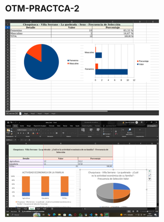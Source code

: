 # OTM-PRACTCA-2

![](https://github.com/faviogit/OTM-PRACTCA-2/blob/fd724083ce00eb906f3bf4e612fe9e0eb203cb54/capturas/hoja1.png)

![](https://github.com/faviogit/OTM-PRACTCA-2/blob/f1edc8700e69a4a4d80f0fd733a90fdf2a3a9849/capturas/HOJA%202.png)
